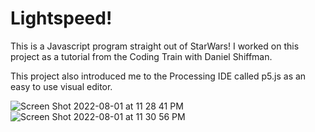 # Lightspeed!

This is a Javascript program straight out of StarWars! I worked on this project as a tutorial from the Coding Train with Daniel Shiffman.

This project also introduced me to the Processing IDE called p5.js as an easy to use visual editor. 

![Screen Shot 2022-08-01 at 11 28 41 PM](https://user-images.githubusercontent.com/66803124/182285561-5988e958-84a1-4ea8-85c4-d757afa37909.png)
![Screen Shot 2022-08-01 at 11 30 56 PM](https://user-images.githubusercontent.com/66803124/182285836-4ecac9bd-04fb-4fba-8d8a-d32a1aeb2901.png)
